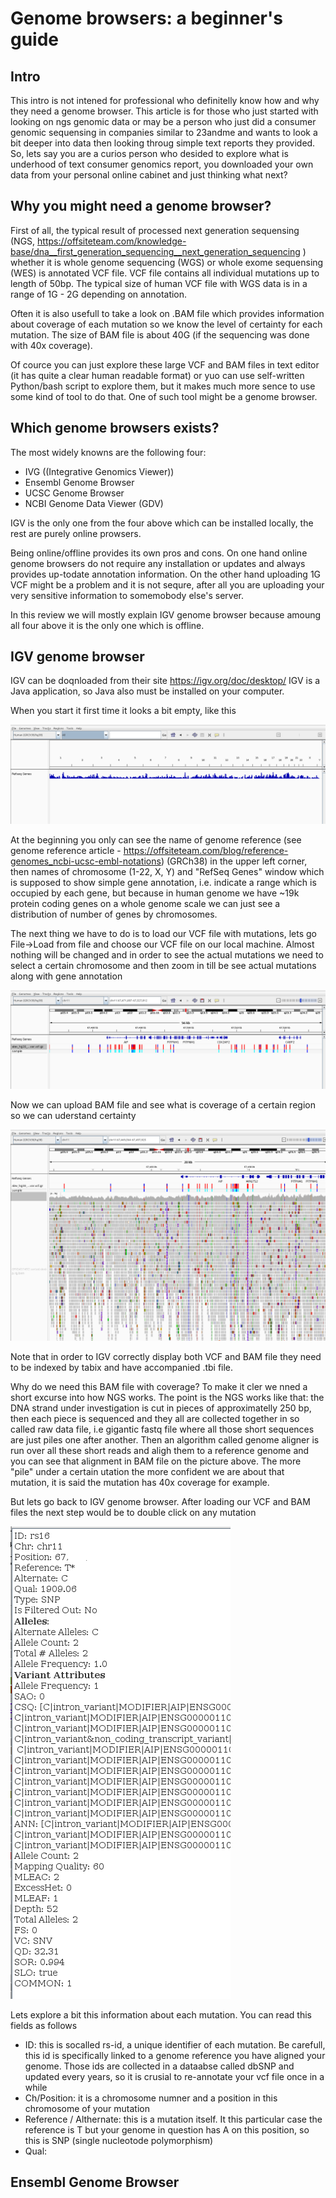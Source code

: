 # Genome browsers: a beginner's guide

## Intro
This intro is not intened for professional who definitelly know how and why they need a genome browser. This article is for those who just started with looking on ngs genomic data or may be a person who just did a consumer genomic sequensing in companies similar to 23andme and wants to look a bit deeper into data then looking throug simple text reports they provided.
So, lets say you are a curios person who desided to explore what is underhood of text consumer genomics report, you downloaded your own data from your personal online cabinet and just thinking what next?

## Why you might need a genome browser?
First of all, the typical result of processed next generation sequensing (NGS, https://offsiteteam.com/knowledge-base/dna__first_generation_sequencing__next_generation_sequencing ) whether it is whole genome sequencing (WGS) or whole exome sequensing (WES) is annotated VCF file. VCF file contains all individual mutations up to length of 50bp. The typical size of human VCF file with WGS data is in a range of 1G - 2G depending on annotation. 

Often it is also usefull to take a look on  .BAM file which provides information about coverage of each mutation so we know the level of certainty for each mutation. The size of BAM file is about 40G (if the sequencing was done with 40x coverage).

Of cource you can just explore these large VCF and BAM files in text editor (it has quite a clear human readable format) or yuo can use self-written Python/bash script to explore them, but it makes much more sence to use some kind of tool to do that. One of such tool might be a genome browser.


## Which genome browsers exists?

The most widely knowns are the following four:
- IVG ((Integrative Genomics Viewer))
- Ensembl Genome Browser
- UCSC Genome Browser
- NCBI Genome Data Viewer (GDV)

IGV is the only one from the four above which can be installed locally, the rest are purely online prowsers.

Being online/offline provides its own pros and cons. On one hand online genome browsers do not require any installation or updates and always provides up-todate annotation information. On the other hand uploading 1G VCF might be a problem and it is not sequre, after all you are uploading your very sensitive information to somemobody else's server.

In this review we will mostly explain IGV genome browser because amoung all four above it is the only one which is offline.


## IGV genome browser
IGV can be doqnloaded from their site 
https://igv.org/doc/desktop/
IGV is a Java application, so Java also must be installed on your computer.

When you start it first time it looks a bit empty, like this

![IGV genome browser right after first start](img/igv_1.png)

At the beginning you only can see the name of genome reference (see genome reference article - https://offsiteteam.com/blog/reference-genomes_ncbi-ucsc-embl-notations) (GRCh38) in the upper left corner, then names of chromosome (1-22, X, Y) and "RefSeq Genes" window which is supposed to show simple gene annotation, i.e. indicate a range which is occupied by each gene, but because in human genome we have ~19k protein coding genes on a whole genome scale we can just see a distribution of number of genes by chromosomes.

The next thing we have to do is to load our VCF file with mutations, lets go File->Load from file and choose our VCF file on our local machine.
Almost nothing will be changed and in order to see the actual mutations we need to select a certain chromosome and then zoom in till be see actual mutations along with gene annotation

![Uploading VCF file](img/igv_2.png)



Now we can upload BAM file and see what is coverage of a certain region so we can uderstand certainty

![VCF and BAM together](img/igv_3.png)

Note that in order to IGV correctly display both VCF and BAM file they need to be indexed by tabix and have accompanied .tbi file. 

Why do we need this BAM file with coverage? To make it cler we nned a short excurse into how NGS works. The point is the NGS works like that: the DNA strand under investigation is cut in pieces of approximatelly 250 bp, then each piece is sequenced and they all are collected together in so called raw data file, i.e gigantic fastq file where all those short sequences are just piles one after another. 
Then an algorithm called genome aligner is run over all these short reads and aligh them to a reference genome and you can see that alignment in BAM file on the picture above.
The more "pile" under a certain utation the more confident we are about that mutation, it is said the mutation has 40x coverage for example.



But lets go back to IGV genome browser. After loading our VCF and BAM files the next step would be to double click on any mutation

![VCF and BAM together](img/igv_4.png)

Lets explore a bit this information about each mutation.
You can read this fields as follows
- ID: this is socalled rs-id, a unique identifier of each mutation. Be carefull, this id is specifically linked to a genome reference you have aligned your genome. Those ids are collected in a dataabse called dbSNP and updated every years, so it is crusial to re-annotate your vcf file once in a while
- Ch/Position: it is a chromosome numner and a position in this chromosome of your mutation
- Reference / Althernate: this is a mutation itself. It this particular case the reference is T but your genome in question has A on this position, so this is SNP (single nucleotode polymorphism)
- Qual: 


## Ensembl Genome Browser

